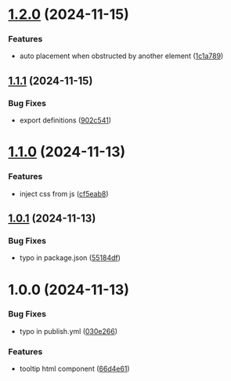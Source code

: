 # [1.2.0](https://github.com/Draggable/tooltip/compare/v1.1.1...v1.2.0) (2024-11-15)


### Features

* auto placement when obstructed by another element ([1c1a789](https://github.com/Draggable/tooltip/commit/1c1a789dc265196e5ecbf19306ad5ec11f2e49d0))

## [1.1.1](https://github.com/Draggable/tooltip/compare/v1.1.0...v1.1.1) (2024-11-15)


### Bug Fixes

* export definitions ([902c541](https://github.com/Draggable/tooltip/commit/902c5410d70267cdec11a74146f959ba985dc88d))

# [1.1.0](https://github.com/Draggable/tooltip/compare/v1.0.1...v1.1.0) (2024-11-13)


### Features

* inject css from js ([cf5eab8](https://github.com/Draggable/tooltip/commit/cf5eab810cbd63c64a3d1a021bccf1e246e5aa21))

## [1.0.1](https://github.com/Draggable/tooltip/compare/v1.0.0...v1.0.1) (2024-11-13)


### Bug Fixes

* typo in package.json ([55184df](https://github.com/Draggable/tooltip/commit/55184df3994627d4cddb20ddc7457d1923d5ade3))

# 1.0.0 (2024-11-13)


### Bug Fixes

* typo in publish.yml ([030e266](https://github.com/Draggable/tooltip/commit/030e26612fd9b90bbbaa9e9d485de89b1d0c2bea))


### Features

* tooltip html component ([66d4e61](https://github.com/Draggable/tooltip/commit/66d4e61c5a8be0e1dbc5dd8d7bab88c2e09c40bb))
